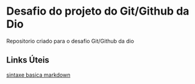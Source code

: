 # Desafio do projeto do Git/Github da Dio
Repositorio criado para o desafio Git/Github da dio

## Links Úteis
[sintaxe basica markdown](https://www.markdownguide.org/cheat-sheet/)
